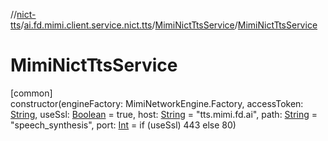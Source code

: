 //[nict-tts](../../../index.md)/[ai.fd.mimi.client.service.nict.tts](../index.md)/[MimiNictTtsService](index.md)/[MimiNictTtsService](-mimi-nict-tts-service.md)

# MimiNictTtsService

[common]\
constructor(engineFactory: MimiNetworkEngine.Factory, accessToken: [String](https://kotlinlang.org/api/core/kotlin-stdlib/kotlin/-string/index.html), useSsl: [Boolean](https://kotlinlang.org/api/core/kotlin-stdlib/kotlin/-boolean/index.html) = true, host: [String](https://kotlinlang.org/api/core/kotlin-stdlib/kotlin/-string/index.html) = &quot;tts.mimi.fd.ai&quot;, path: [String](https://kotlinlang.org/api/core/kotlin-stdlib/kotlin/-string/index.html) = &quot;speech_synthesis&quot;, port: [Int](https://kotlinlang.org/api/core/kotlin-stdlib/kotlin/-int/index.html) = if (useSsl) 443 else 80)
